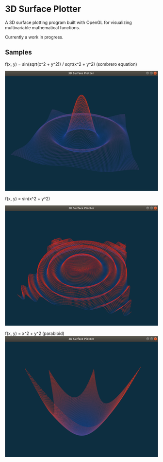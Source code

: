 # 3D Surface Plotter

A 3D surface plotting program built with OpenGL for visualizing multivariable mathematical functions. 

Currently a work in progress.

## Samples
f(x, y) = sin(sqrt(x^2 + y^2)) / sqrt(x^2 + y^2) (sombrero equation)

![sombrero equation](https://github.com/cindyli-13/3D-Surface-Plotter/blob/master/images/sombrero.png)

f(x, y) = sin(x^2 + y^2)

![sin(x^2 + y^2)](https://github.com/cindyli-13/3D-Surface-Plotter/blob/master/images/sin(x^2+y^2).png)

f(x, y) = x^2 + y^2 (parabloid)
![x^2 + y^2](https://github.com/cindyli-13/3D-Surface-Plotter/blob/master/images/parabloid.png)
